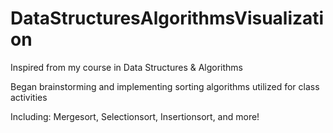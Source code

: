 # DataStructuresAlgorithmsVisualization

Inspired from my course in Data Structures & Algorithms

Began brainstorming and implementing sorting algorithms utilized for class activities

Including: Mergesort, Selectionsort, Insertionsort, and more!
